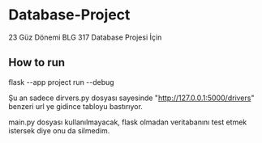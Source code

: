 # Database-Project
23 Güz Dönemi BLG 317 Database Projesi İçin
## How to run
flask --app project run --debug

Şu an sadece dirvers.py dosyası sayesinde "http://127.0.0.1:5000/drivers" benzeri url ye gidince tabloyu bastırıyor.

main.py dosyası kullanılmayacak, flask olmadan veritabanını test etmek istersek diye onu da silmedim.

